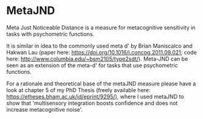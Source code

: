# MetaJND
Meta Just Noticeable Distance is a measure for metacognitive sensitivity in tasks with psychometric functions. 

It is similar in idea to the commonly used meta d' by Brian Maniscalco and Hakwan Lau (paper here: https://doi.org/10.1016/j.concog.2011.09.021; code here: http://www.columbia.edu/~bsm2105/type2sdt/). Meta-JND can be seen as an extension of the meta-d' for tasks that use psychometric functions.

For a rationale and theoretical base of the metaJND measure please have a look at chapter 5 of my PhD Thesis (freely available here: https://etheses.bham.ac.uk/id/eprint/9295/), where I used metaJND to show that 'multisensory integration boosts confidence and does not increase metacognitive noise'.

